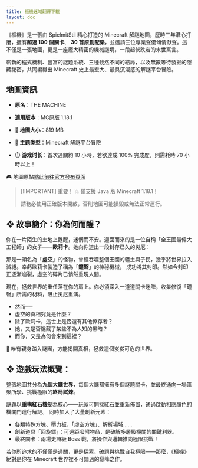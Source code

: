 ```yaml
---
title: 樞機迷城翻譯下載
layout: doc
---
```


《樞機》是一張由 SpielmitStil 精心打造的 Minecraft 解謎地圖，歷時三年潛心打磨，擁有**超過 100 個關卡**、
**30 首原創配樂**，並邀請三位專業聲優傾情獻聲。這不僅是一張地圖，更是一座龐大精密的機械謎境，一段起伏跌宕的末世寓言。

嶄新的程式機制、豐富的謎題系統、三種截然不同的結局，以及無數等待發掘的隱藏祕密，共同編織出 Minecraft 史上最宏大、最具沉浸感的解謎平台冒險。

## 地圖資訊

- **原名**：THE MACHINE
- **適用版本**：MC原版 1.18.1

- 📂 **地圖大小**：819 MB
- 🧠 **主题类型**：Minecraft 解謎平台冒險
- ⏱️ **游戏时长**：首次通關約 10 小時，若欲達成 100% 完成度，則需耗時 70 小時以上！

🎮 地圖原帖[點此前往官方發布頁面](https://www.planetminecraft.com/project/the-machine-a-minecraft-1-18-1-puzzlemap)

> [!IMPORTANT] 重要！
> 💥 僅支援 Java 版 Minecraft 1.18.1！
>
> 請務必使用正確版本開啟，否則地圖可能損毀或無法正常運行。

<DownloadLinks :methods="[
  { id: 'mapdl', text: '下載地圖和翻譯', icon: '/imgs/svg/123.svg', link: '[https:](https://www.123684.com/s/99kKVv-0JdEh)' },
  { id: 'bilibili', text: '宣傳片', icon: '/imgs/svg/bilibili.svg', link: 'https://www.bilibili.com/video/BV1cnTMz4EtC' },
  { id: 'bilibili2', text: '解謎攻略', icon: '/imgs/svg/bilibili.svg', link: 'https://www.bilibili.com/video/BV1wETMzZEbJ' },
  { id: 'planetminecraft', text: '地圖原帖', icon: '/imgs/svg/planetminecraft.svg', link: 'https://www.planetminecraft.com/project/the-machine-a-minecraft-1-18-1-puzzlemap' },
  { id: 'lazy', text: '懶漢下載', icon: '/imgs/logo/logo_64.png', link: '[/tw/doing](https://www.123684.com/s/99kKVv-0JdEh)' }
]" />

## ❖ 故事簡介：你為何而醒？

你在一片陌生的土地上甦醒，迷惘而不安。迎面而來的是一位自稱「全王國最偉大工程師」的女子——**歐莉卡**。她向你道出一段封存已久的災厄：

那是一頭名為「**虛空**」的怪物，曾經吞噬整個王國的疆土與子民，幾乎將世界拉入滅絕。幸虧歐莉卡製造了稱為「**鐘磬**」的神秘機械，
成功將其封印。然如今封印正逐漸崩裂，虛空的碎片已悄然重現人間。

現在，拯救世界的重任落在你的肩上。你必須深入一道道關卡迷陣，收集修復「鐘磬」所需的材料，阻止災厄重演。

- 然而──
- 虛空的真相究竟是什麼？
- 除了歐莉卡，這世上是否還有其他倖存者？
- 她，又是否隱藏了某些不為人知的黑暗？
- 而你，又是為何會來到這裡？

🌌 唯有親身踏入謎團，方能揭開真相，拯救這個岌岌可危的世界。

## ❖ 遊戲玩法概覽：

整張地圖共分為**九個大廳世界**，每個大廳都擁有多個謎題關卡，並最終通向一場匯聚所學、挑戰極限的**終局試煉**。

謎題以**重構紅石機制**為核心——玩家可開採紅石並重新佈置，通過啟動相應顏色的機關門進行解謎。 同時加入了大量創新元素：

- 各類特殊方塊、壓力板、「虛空方塊」、解析場域……
- 創新道具「回旋鏢」：可遠距吸附物品，是破解多層級機關的關鍵利器。
- 最終關卡：兩場史詩級 Boss 戰，將操作與邏輯推向極限挑戰！

若你所追求的不僅僅是通關，更是探索、破題與挑戰自我極限——那麼，《樞機》絕對是你在 Minecraft 世界裡不可錯過的巔峰之作。

<DocSupport />
